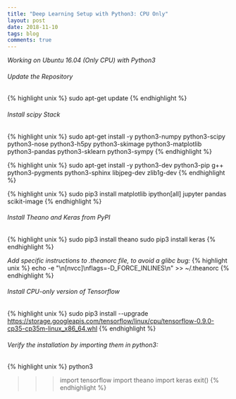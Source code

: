 ```yaml
---
title: "Deep Learning Setup with Python3: CPU Only"
layout: post
date: 2018-11-10
tags: blog
comments: true
---
```

*Working on Ubuntu 16.04 (Only CPU) with Python3*

###### Update the Repository
{% highlight unix %}
sudo apt-get update
{% endhighlight %}

###### Install scipy Stack
{% highlight unix %}
sudo apt-get install -y python3-numpy python3-scipy python3-nose python3-h5py python3-skimage python3-matplotlib python3-pandas python3-sklearn python3-sympy
{% endhighlight %}

{% highlight unix %}
sudo apt-get install -y python3-dev python3-pip g++ python3-pygments python3-sphinx libjpeg-dev zlib1g-dev
{% endhighlight %}

{% highlight unix %}
sudo pip3 install matplotlib ipython[all] jupyter pandas scikit-image
{% endhighlight %}

###### Install Theano and Keras from PyPI
{% highlight unix %}
sudo pip3 install theano
sudo pip3 install keras
{% endhighlight %}

*Add specific instructions to .theanorc file, to avoid a glibc bug:*
{% highlight unix %}
echo -e "\n[nvcc]\nflags=-D_FORCE_INLINES\n" >> ~/.theanorc
{% endhighlight %}

###### Install CPU-only version of Tensorflow
{% highlight unix %}
sudo pip3 install --upgrade https://storage.googleapis.com/tensorflow/linux/cpu/tensorflow-0.9.0-cp35-cp35m-linux_x86_64.whl
{% endhighlight %}

###### Verify the installation by importing them in python3:
{% highlight unix %}
python3
>>> import tensorflow
>>> import theano
>>> import keras
>>> exit()
{% endhighlight %}
